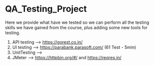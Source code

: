 # QA_Testing_Project
Here we provide what have we tested so we can perform all the testing skills we have gained from the course, plus adding some new tools for testing.
1. API testing --> https://gorest.co.in/
2. UI testing --> https://parabank.parasoft.com/  (61 Test - 5min)
3. UnitTesting --> 
4. JMeter --> https://httpbin.org/#/ and https://reqres.in/

